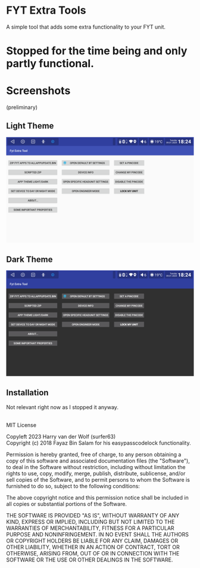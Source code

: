 
# FYT Extra Tools
A simple tool that adds some extra functionality to your FYT unit.


# Stopped for the time being and only partly functional.


# Screenshots
(preliminary)<br>
## Light Theme
![light theme](https://github.com/hvdwolf/FET/raw/main/images/lighttheme.png)
## Dark Theme
![dark theme](https://github.com/hvdwolf/FET/raw/main/images/darktheme.png)


## Installation
Not relevant right now as I stopped it anyway.<br><br>


MIT License

Copyleft 2023 Harry van der Wolf (surfer63)<br>
Copyright (c) 2018 Fayaz Bin Salam for his easypasscodelock functionality.

Permission is hereby granted, free of charge, to any person obtaining a copy
of this software and associated documentation files (the "Software"), to deal
in the Software without restriction, including without limitation the rights
to use, copy, modify, merge, publish, distribute, sublicense, and/or sell
copies of the Software, and to permit persons to whom the Software is
furnished to do so, subject to the following conditions:

The above copyright notice and this permission notice shall be included in all
copies or substantial portions of the Software.

THE SOFTWARE IS PROVIDED "AS IS", WITHOUT WARRANTY OF ANY KIND, EXPRESS OR
IMPLIED, INCLUDING BUT NOT LIMITED TO THE WARRANTIES OF MERCHANTABILITY,
FITNESS FOR A PARTICULAR PURPOSE AND NONINFRINGEMENT. IN NO EVENT SHALL THE
AUTHORS OR COPYRIGHT HOLDERS BE LIABLE FOR ANY CLAIM, DAMAGES OR OTHER
LIABILITY, WHETHER IN AN ACTION OF CONTRACT, TORT OR OTHERWISE, ARISING FROM,
OUT OF OR IN CONNECTION WITH THE SOFTWARE OR THE USE OR OTHER DEALINGS IN THE
SOFTWARE.
```

